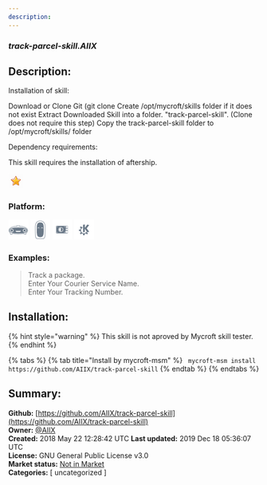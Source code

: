 ```yaml
---
description: 
---
```


### _track-parcel-skill.AIIX_  
## Description:  
Installation of skill:

Download or Clone Git (git clone 
Create /opt/mycroft/skills folder if it does not exist
Extract Downloaded Skill into a folder. "track-parcel-skill". (Clone does not require this step)
Copy the track-parcel-skill folder to /opt/mycroft/skills/ folder

Dependency requirements:

This skill requires the installation of aftership.
  
![](../.gitbook/assets/star.png)  
  
### Platform:  
 ![Mark I](../.gitbook/assets/mark-1-icon.png)  ![Mark II](../.gitbook/assets/mark-2-icon.png)  ![Picroft](../.gitbook/assets/picroft-icon.png)  ![plasmoid](../.gitbook/assets/kde.png)   
### Examples:  
> Track a package.  
> Enter Your Courier Service Name.  
> Enter Your Tracking Number.  
  
## Installation:  
{% hint style="warning" %}
This skill is not aproved by Mycroft skill tester.
{% endhint %}
    
{% tabs %}
{% tab title="Install by mycroft-msm" %}
``` mycroft-msm install https://github.com/AIIX/track-parcel-skill```
{% endtab %}
  {% endtabs %}
    
## Summary:  
**Github:** [https://github.com/AIIX/track-parcel-skill](https://github.com/AIIX/track-parcel-skill)  
**Owner:** [@AIIX](https://github.com/AIIX)  
**Created:** 2018 May 22 12:28:42 UTC  **Last updated:** 2019 Dec 18 05:36:07 UTC  
**License:** GNU General Public License v3.0  
**Market status:** [Not in Market](https://market.mycroft.ai/skill/)  
**Categories:** [ uncategorized ]   
